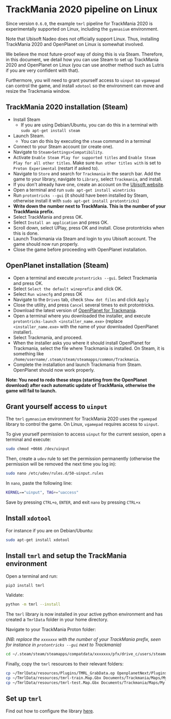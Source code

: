 # TrackMania 2020 pipeline on Linux

Since version `0.6.0`, the example `tmrl` pipeline for TrackMania 2020 is experimentally supported on Linux, including the `gymnasium` environment.

Note that Ubisoft Nadeo does not officially support Linux.
Thus, installing TrackMania 2020 and OpenPlanet on Linux is somewhat involved.

We believe the most future-proof way of doing this is via Steam.
Therefore, in this document, we detail how you can use Steam to set up TrackMania 2020 and OpenPlanet on Linux (you can use another method such as Lutris if you are very confident with that).

Furthermore, you will need to grant yourself access to `uinput` so `vgamepad` can control the game, and install `xdotool` so the environment can move and resize the Trackmania window.

## TrackMania 2020 installation (Steam)

- Install Steam
  - If you are using Debian/Ubuntu, you can do this in a terminal with `sudo apt-get install steam`
- Launch Steam.
  - You can do this by executing the `steam` command in a terminal
- Connect to your Steam account (or create one).
- Navigate to `Steam>Settings>Compatibility`.
- Activate `Enable Steam Play for supported titles` and `Enable Steam Play for all other titles`. Make sure `Run other titles with` is set to `Proton Experimental` (restart if asked to).
- Navigate to `Store` and search for `Trackmania` in the search bar. Add the game to your library, navigate to `Library`, select `Trackmania`, and install.
- If you don't already have one, create an account on the [Ubisoft website](https://www.ubisoft.com/).
- Open a terminal and run `sudo apt-get install winetricks`
- Run `protontricks --gui` (it should have been installed by Steam, otherwise install it with `sudo apt-get install protontricks`)
- **Write down the number next to TrackMania. This is the number of your TrackMania prefix.**
- Select TrackMania and press OK.
- Select `Install an application` and press OK.
- Scroll down, select UPlay, press OK and install. Close protontricks when this is done.
- Launch Trackmania via Steam and login to you Ubisoft account. The game should now run properly.
- Close the game before proceeding with OpenPlanet installation.

## OpenPlanet installation (Steam)
- Open a terminal and execute `protontricks --gui`. Select Trackmania and press OK.
- Select `Select the default wineprefix` and click OK.
- Select `Run winecfg` and press OK
- Navigate to the `Drives` tab, check `Show dot files` and click `Apply`
- Close the utility, and press `Cancel` several times to exit protontricks.
- Download the latest version of [OpenPlanet for Trackmania](https://openplanet.dev/download).
- Open a terminal where you downloaded the installer, and execute `protontricks-launch <installer_name.exe>` (replace `<installer_name.exe>` with the name of your downloaded OpenPlanet installer).
- Select Trackmania, and proceed.
- When the installer asks you where it should install OpenPlanet for Trackmania, select the file where Trackmania is installed. On Steam, it is something like `/home/username/.steam/steam/steamapps/common/Trackmania`.
- Complete the installation and launch Trackmania from Steam. OpenPlanet should now work properly.

**Note: You need to redo these steps (starting from the OpenPlanet download) after each automatic update of TrackMania, otherwise the game will fail to launch.**

## Grant yourself access to `uinput`
The `tmrl` `gymnasium` environment for TrackMania 2020 uses the `vgamepad` library to control the game.
On Linux, `vgamepad` requires access to `uinput`.

To give yourself permission to access `uinput` for the current session, open a terminal and execute:
```bash
sudo chmod +0666 /dev/uinput
```

Then, create a `udev` rule to set the permission permanently (otherwise the permission will be removed the next time you log in):
```bash
sudo nano /etc/udev/rules.d/50-uinput.rules 
```
In `nano`, paste the following line:
```bash
KERNEL=="uinput", TAG+="uaccess"
```
Save by pressing `CTRL+o`, `ENTER`, and exit `nano` by pressing `CTRL+x`

## Install `xdotool`
For instance if you are on Debian/Ubuntu:
```bash
sudo apt-get install xdotool
```

## Install `tmrl` and setup the TrackMania environment
Open a terminal and run:
```bash
pip3 install tmrl
```

Validate:
```bash
python -m tmrl --install
```

The `tmrl` library is now installed in your active python environment and has created a `TmrlData` folder in your home directory.

Navigate to your TrackMania Proton folder:

_(NB: replace the `xxxxxxx` with the number of your TrackMania prefix, seen for instance in `protontricks --gui` next to Trackmania)_

```bash
cd ~/.steam/steam/steamapps/compatdata/xxxxxxx/pfx/drive_c/users/steamuser
```

Finally, copy the `tmrl` resources to their relevant folders:

```bash
cp ~/TmrlData/resources/Plugins/TMRL_GrabData.op OpenplanetNext/Plugins/.
cp ~/TmrlData/resources/tmrl-train.Map.Gbx Documents/Trackmania/Maps/My Maps/.
cp ~/TmrlData/resources/tmrl-test.Map.Gbx Documents/Trackmania/Maps/My Maps/.
```

## Set up `tmrl`

Find out how to configure the library [here](Install.md#set-up-tmrl).
